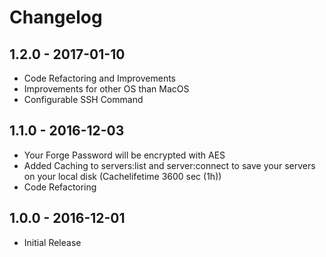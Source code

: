 # Changelog

## 1.2.0 - 2017-01-10
- Code Refactoring and Improvements
- Improvements for other OS than MacOS
- Configurable SSH Command

## 1.1.0 - 2016-12-03
- Your Forge Password will be encrypted with AES
- Added Caching to servers:list and server:connect to save your servers on your local disk (Cachelifetime 3600 sec (1h))
- Code Refactoring

## 1.0.0 - 2016-12-01
- Initial Release